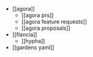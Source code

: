 - [[agora]]
	- [[agora prs]]
	- [[agora feature requests]]
	- [[agora proposals]]
- [[flancia]]
	- [[hypha]]
- [[gardens yaml]]